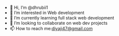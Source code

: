 - 👋 Hi, I’m @dhrubii1
- 👀 I’m interested in Web development
- 🌱 I’m currently learning full stack web development
- 💞️ I’m looking to collaborate on web dev projects
- 📫 How to reach me:diyaji47@gmail.com

<!---
dhrubii1/dhrubii1 is a ✨ special ✨ repository because its `README.md` (this file) appears on your GitHub profile.
You can click the Preview link to take a look at your changes.
--->
